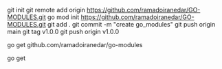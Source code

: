 git init
git remote add origin https://github.com/ramadoiranedar/GO-MODULES.git
go mod init https://github.com/ramadoiranedar/GO-MODULES.git
git add .
git commit -m "create go_modules"
git push origin main
git tag v1.0.0
git push origin v1.0.0

<!-- download that package to other module -->
go get github.com/ramadoiranedar/go-modules

<!-- update dependency -->
go get

